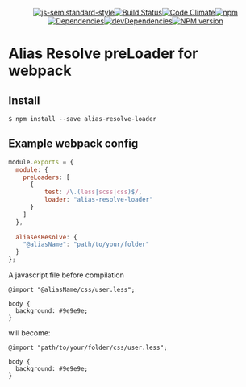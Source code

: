 <div align="center">
  
  [![js-semistandard-style](https://img.shields.io/badge/code%20style-semistandard-brightgreen.svg?style=flat-square)](https://github.com/Flet/semistandard)[![Build Status](https://img.shields.io/travis/RobinCK/alias-resolve-loader.svg?style=flat-square)](https://travis-ci.org/RobinCK/alias-resolve-loader)[![Code Climate](https://img.shields.io/codeclimate/github/RobinCK/alias-resolve-loader.svg?style=flat-square)](https://codeclimate.com/github/RobinCK/alias-resolve-loader)[![npm](https://img.shields.io/npm/dt/alias-resolve-loader.svg?style=flat-square)](https://github.com/RobinCK/alias-resolve-loader)[![Dependencies](https://david-dm.org/robinck/alias-resolve-loader.svg?style=flat-square)](https://david-dm.org/robinck/alias-resolve-loader)[![devDependencies](https://david-dm.org/robinck/alias-resolve-loader/dev-status.svg?style=flat-square)](https://david-dm.org/robinck/alias-resolve-loader#info=devDependencies&view=table)[![NPM version](https://img.shields.io/npm/v/alias-resolve-loader.svg?style=flat-square)](https://www.npmjs.com/package/alias-resolve-loader)
</div>

# Alias Resolve preLoader for webpack

## Install

```
$ npm install --save alias-resolve-loader
```

## Example webpack config

```js
module.exports = {
  module: {
    preLoaders: [
      {
          test: /\.(less|scss|css)$/,
          loader: "alias-resolve-loader"
      }
    ]
  },
  
  aliasesResolve: {
    "@aliasName": "path/to/your/folder"
  }
};
```

A javascript file before compilation
```less
@import "@aliasName/css/user.less";

body {
  background: #9e9e9e;
}
```

will become:
```less
@import "path/to/your/folder/css/user.less";

body {
  background: #9e9e9e;
}
```
